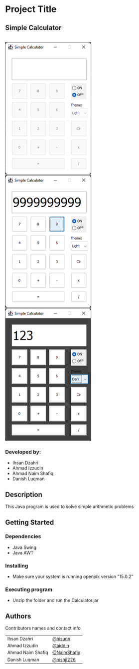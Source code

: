 # Project Title
## Simple Calculator

</br>
<img src="./Snapshots/1.png">
<img src="./Snapshots/2.png">
<img src="./Snapshots/3.png">
</br>

### Developed by:

* Ihsan Dzahri
* Ahmad Izzudin
* Ahmad Naim Shafiq
* Danish Luqman

## Description

This Java program is used to solve simple arithmetic problems

## Getting Started

### Dependencies

* Java Swing 
* Java AWT

### Installing

* Make sure your system is running openjdk version "15.0.2" 


### Executing program

* Unzip the folder and run the Calculator.jar


## Authors

Contributors names and contact info

<table>
<tr><td>Ihsan Dzahri</td><td><a href="https://github.com/hisunn">@hisunn</a></td></tr>
<tr><td>Ahmad Izzudin</td><td><a href="https://github.com/aiddin">@aiddin</a></td></tr>
<tr><td>Ahmad Naim Shafiq</td><td><a href="https://github.com/NaimShafiq">@NaimShafiq</a></td></tr>
<tr><td>Danish Luqman</td><td><a href="https://github.com/nishji226">@nishji226</a></td></tr>
</table>
